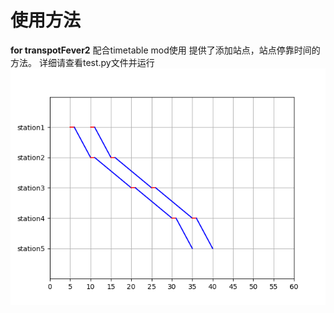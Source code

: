 # 使用方法
**for transpotFever2**
配合timetable mod使用
提供了添加站点，站点停靠时间的方法。
详细请查看test.py文件并运行
![image](./example.png)
